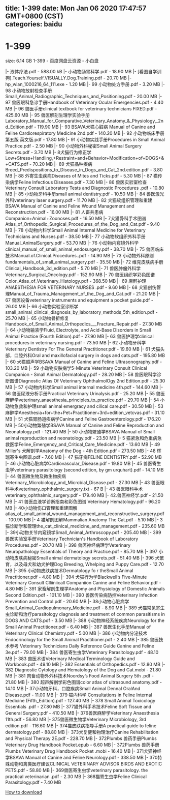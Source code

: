 
title: 1-399
date: Mon Jan 06 2020 17:47:57 GMT+0800 (CST)    
categories: baidu
---

# 1-399
size: 6.14 GB
 1-399 - 百度网盘云资源 - 小白盘
 
|- 液体疗法.pdf - 588.00 kB
|- 小动物肠胃科学.pdf - 18.90 MB
|- [看图自学训狗].Teach.Yourself.VISUALLY.Dog.Training.pdf - 20.70 MB
|- hp_wlan_1000216_64_111.exe - 1.20 MB
|- 99 小动物处方手册.pdf - 3.20 MB
|- 98 小动物放射检查手册Small_Animal_Radiographic_Techniques_and_Positioning.pdf - 20.00 MB
|- 97 兽医眼科急诊手册Handbook of Veterinary Ocular Emergencies.pdf - 4.40 MB
|- 96 兽医手册clinical textbook for veterinary technicians FIXED.pdf - 425.60 MB
|- 95 兽医解剖生理学实验手册Laboratory_Manual_for_Comparative_Veterinary_Anatomy_&_Physiology,_2nd_Edition.pdf - 119.90 MB
|- 93 BSAVA犬猫心脏病 Manual of Canine and Feline Cardiorespiratory Medicine 2nd.pdf - 140.20 MB
|- 92 小动物临床手册第五版 英文版.pdf - 17.80 MB
|- 91 小动物实践手册Procedures in Small Animal Practice.pdf - 2.50 MB
|- 90 小动物外科秘密Small Animal Surgery Secrets.pdf - 3.70 MB
|- 8犬猫行为修正学Low+Stress+Handling,+Restraint+and+Behavior+Modification+of+DOGS+&+CATS.pdf - 70.20 MB
|- 89 犬猫品种疾病Breed_Predispositions_to_Disease_in_Dogs_and_Cat_2nd.edition.pdf - 3.80 MB
|- 88 外寄生虫疾病Diseases of Mites and Ticks.pdf - 5.30 MB
|- 87 猫传染病学Feline Infectious Diseases.pdf - 7.30 MB
|- 86 兽医实验室检查Veterinary Consult Laboratory Tests and Diagnostic Procedures .pdf - 10.80 MB
|- 85 小动物牙科手册small animal dentistry.pdf - 10.50 MB
|- 84 兽医激光外科veterinary laser surgery.pdf - 11.70 MB
|- 82 犬猫软组织管理和重建BSAVA Manual of Canine and Feline Wound Management and Reconstruction.pdf - 16.00 MB
|- 81 人畜共患病Companion+Animal+Zoonoses.pdf - 16.50 MB
|- 7犬猫骨科手术图谱Atlas_of_Orthopedic_Surgical_Procedures_of_the_Dog_and_Cat.pdf - 9.40 MB
|- 78 小动物内科学Small Animal Internal Medicine for Veterinary Technicians and Nurses.pdf - 38.50 MB
|- 77 小动物软组织外科手册Manual_AnimalSurgery.pdf - 53.70 MB
|- 76 小动物内窥镜外科学clinical_manual_of_small_animal_endosurgery.pdf - 38.70 MB
|- 75 兽医临床技术Manual.of.Clinical.Procedures..pdf - 14.90 MB
|- 73 小动物外科原则fundamentals_of_small_animal_surgery.pdf - 35.50 MB
|- 72 维克皮肤病手册Clinical_Handbook_3d_edition.pdf - 5.70 MB
|- 71 兽医肿瘤外科学Veterinary_Surgical_Oncology.pdf - 152.90 MB
|- 70 兽医组织学彩色图谱Color_Atlas_of_Veterinary_Histology.pdf - 368.50 MB
|- 69 麻醉护理ANAESTHESIA FOR VETERINARY NURSES .pdf - 9.60 MB
|- 68 犬猫创伤管理Manual_of_Trauma_Management_of_the_Dog_and_Cat.pdf - 21.20 MB
|- 67 兽医设备veterinary instruments and equipment  a pocket guide.pdf - 26.00 MB
|- 66 小动物实验室诊断学small_animal_clinical_diagnosis_by_laboratory_methods_5th_edition.pdf - 25.70 MB
|- 65 小动物骨折修复Handbook_of_Small_Animal_Orthopedics___Fracture_Repair.pdf - 27.30 MB
|- 64 小动物输液学Fluid, Electrolyte, and Acid-Base Disorders in Small Animal Practice (Fourth Edition).pdf - 27.90 MB
|- 63 兽医护理学clinical procedures in veterinary nursing.pdf - 73.50 MB
|- 62 小动物牙科学Veterinary Dentistry For The General Practitioner.pdf - 19.60 MB
|- 61 犬猫头部，口腔外科Oral and maxillofacial surgery in dogs and cats.pdf - 195.80 MB
|- 60 犬猫超声学BSAVA Manual of Canine and Feline Ultrasonography.pdf - 103.20 MB
|- 59 小动物皮肤病学5-Minute Veterinary Consult Clinical Companion - Small Animal Dermatology.pdf - 28.20 MB
|- 58 兽医眼科学诊断图谱Diagnostic Atlas Of Veterinary OphthalmolOgy 2nd Edition.pdf - 25.30 MB
|- 57 小动物内科学Small animal internal medicine 4th.pdf - 144.60 MB
|- 56 兽医尿液分析手册Practical Veterinary Urinalysis.pdf - 25.20 MB
|- 55 兽医麻醉学veterinary_anaesthesia_principles_to_practice.pdf - 29.70 MB
|- 54 小动物急救和护理small animal emergracy and cilical care.pdf - 30.50 MB
|- 53 麻醉学Anesthesia+for+the+Pet+Practitioner+3rd+edition_vetcvas.pdf - 31.10 MB
|- 51 犬猫胃肠道疾病学Canine and Feline Gastroenterology.pdf - 176.20 MB
|- 50小动物繁殖学BSAVA Manual of Canine and Feline Reproduction and Neonatology.pdf - 121.40 MB
|- 50 小动物繁殖学BSAVA Manual of Small animal reproduction and neonatology.pdf - 23.50 MB
|- 5 猫紧急和危重病急救医学Feline_Emergency_and_Critical_Care_Medicine.pdf - 13.60 MB
|- 49 Miller's 犬解剖学Anatomy of the Dog - 4th Edition.pdf - 273.50 MB
|- 48 辉瑞寄生虫图谱.pdf - 7.60 MB
|- 47 猫牙病FELINE DENTISTRY.pdf - 52.90 MB
|- 46 小动物心脏病学Cardiovascular_Disease.pdf - 19.80 MB
|- 45 兽医寄生虫学veterinary parasitology (second edition, by gm urquhart).pdf - 14.10 MB
|- 44 兽医微生物及微生物疾病Veterinary_Microbiology_and_Microbial_Disease.pdf - 27.30 MB
|- 43 兽医眼科手术veterinary_ophthalmic_surgery.txt - 67 B
|- 43 兽医眼科手术veterinary_ophthalmic_surgery.pdf - 179.40 MB
|- 42.兽医神经学.pdf - 21.50 MB
|- 41 兽医血液学诊断指南和彩色图谱 Veterinary Hematology.pdf - 96.20 MB
|- 40小动物伤口管理和重建图解atlas_of_small_animal_wound_management_and_reconstructive_surgery.pdf - 100.90 MB
|- 4 猫解剖图解Mammalian Anatomy The Cat.pdf - 5.10 MB
|- 3猫诊断学和管理the_cat_clinical_medicine_and_management.pdf - 235.60 MB
|- 39小动物关节内窥镜学Small_Animal_Arthroscopy.pdf - 205.40 MB
|- 399 兽医实验室手册Veterinary Technician's Handbook of Laboratory Procedures.pdf - 20.70 MB
|- 398 兽医神经病理学Veterinary Neuropathology Essentials of Theory and Practice.pdf - 85.70 MB
|- 397 小动物皮肤病秘密Small animal dermatology secrets.pdf - 51.40 MB
|- 396 犬繁育，以及母犬和幼犬护理Dog Breeding, Whelping and Puppy Care.pdf - 12.70 MB
|- 395 小动物皮肤病技术Dermatology fo r theSmall Animal Practitioner.pdf - 4.80 MB
|- 394 犬猫行为学Blackwell’s Five-Minute Veterinary Consult Clliiniicall Companiion Canine and Feline Behavior.pdf - 4.80 MB
|- 391 家畜解剖生理学Anatomy and Physiology of Domestic Animals  Second Edition.pdf - 101.10 MB
|- 390  兽医传染病防控Veterinary Infection Prevention and Control.pdf - 20.60 MB
|- 38小动物心脏病学Small_Animal_Cardiopulmonary_Medicine.pdf - 8.90 MB
|- 389 犬猫常见寄生虫诊断和治疗parasitology diagnosis and treatment of common parasitisms in DOGS AND CATS.pdf - 3.50 MB
|- 388 小动物神经系统疾病Neurology for the Small Animal Practitioner.pdf - 6.40 MB
|- 387 兽医生化手册Manual of Veterinary Clinical Chemistry.pdf - 5.00 MB
|- 386 小动物内分泌技术Endocrinology for the Small Animal Practitioner.pdf - 2.40 MB
|- 385 兽医技术参考 Veterinary Technicians Daily Reference Guide  Canine and Feline 3e.pdf - 79.00 MB
|- 384 兽医寄生虫学Veterinary Parasitology.pdf - 48.10 MB
|- 383 兽医术语Veterinary Medical Terminology Guide and Workbook.pdf - 49.10 MB
|- 382 Essentials of Orthopedics.pdf - 12.80 MB
|- 382 Diagnostic Cytology and Hematology of the Dog and Cat.mobi - 21.80 MB
|- 381 肉畜动物外外科技术Noordsy’s Food Animal Surgery 5th .pdf - 21.80 MB
|- 380 超声解剖学彩色图谱color atlas of ultrasound anatomy.pdf - 14.10 MB
|- 37小动物牙科，口腔疾病Small Animal Dennal OralAnd Disease.pdf - 11.00 MB
|- 379 猫内科学 Consultations in Feline Internal Medicine (Fifth_Edition).pdf - 127.40 MB
|- 378 Small Animal Toxicology Essentials .pdf - 27.80 MB
|- 377猫外科手术技术Feline Soft Tissue and General Surgery.pdf - 410.50 MB
|- 376兽医麻醉学Veterinary Anaesthesia 11th.pdf - 56.80 MB
|- 375兽医微生物学Veterinary Microbiology, 3rd edition.pdf - 116.60 MB
|- 374猫皮肤病指导手册A practical guide to feline dermatology.pdf - 88.80 MB
|- 373犬复健和物理治疗Canine Rehabilitation and Physical Therapy 2E.pdf - 228.70 MB
|- 372Plumbs 兽药手册Plumbs Veterinary Drug Handbook Pocket.epub - 6.60 MB
|- 372Plumbs 兽药手册Plumbs Veterinary Drug Handbook Pocket .mobi - 16.40 MB
|- 371犬猫神经学BSAVA Manual of Canine and Feline Neurology.pdf - 338.50 MB
|- 370特殊动物和禽类医疗建议CLINICAL VETERINARY ADVISOR BIRDS AND EXOTIC PETS.pdf - 58.80 MB
|- 369兽医寄生虫学veterinary parasitology. the practical veterinarian .pdf - 2.30 MB
|- 368猫寄生虫学Feline Clinical Parasitology.pdf - 7.40 MB

[How to download](https://bpcam.bemobtrk.com/go/2ceec3aa-1ca2-46d6-b9ff-aaa5c184517c?jno=3825)